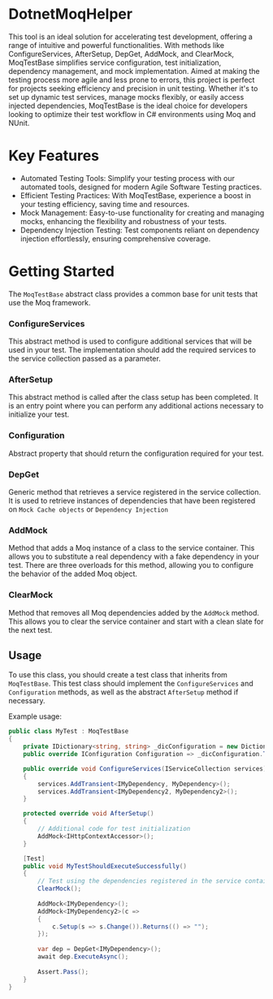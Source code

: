 # DotnetMoqHelper
This tool is an ideal solution for accelerating test development, offering a range of intuitive and powerful functionalities. With methods like ConfigureServices, AfterSetup, DepGet, AddMock, and ClearMock, MoqTestBase simplifies service configuration, test initialization, dependency management, and mock implementation. Aimed at making the testing process more agile and less prone to errors, this project is perfect for projects seeking efficiency and precision in unit testing. Whether it's to set up dynamic test services, manage mocks flexibly, or easily access injected dependencies, MoqTestBase is the ideal choice for developers looking to optimize their test workflow in C# environments using Moq and NUnit.

# Key Features

* Automated Testing Tools: Simplify your testing process with our automated tools, designed for modern Agile Software Testing practices.
* Efficient Testing Practices: With MoqTestBase, experience a boost in your testing efficiency, saving time and resources.
* Mock Management: Easy-to-use functionality for creating and managing mocks, enhancing the flexibility and robustness of your tests.
* Dependency Injection Testing: Test components reliant on dependency injection effortlessly, ensuring comprehensive coverage.

# Getting Started

The `MoqTestBase` abstract class provides a common base for unit tests that use the Moq framework.

### ConfigureServices

This abstract method is used to configure additional services that will be used in your test. The implementation should add the required services to the service collection passed as a parameter.

### AfterSetup

This abstract method is called after the class setup has been completed. It is an entry point where you can perform any additional actions necessary to initialize your test.

### Configuration

Abstract property that should return the configuration required for your test.

### DepGet

Generic method that retrieves a service registered in the service collection. It is used to retrieve instances of dependencies that have been registered on `Mock Cache objects` or  `Dependency Injection`

### AddMock

Method that adds a Moq instance of a class to the service container. This allows you to substitute a real dependency with a fake dependency in your test. There are three overloads for this method, allowing you to configure the behavior of the added Moq object.

### ClearMock

Method that removes all Moq dependencies added by the `AddMock` method. This allows you to clear the service container and start with a clean slate for the next test.

## Usage

To use this class, you should create a test class that inherits from `MoqTestBase`. This test class should implement the `ConfigureServices` and `Configuration` methods, as well as the abstract `AfterSetup` method if necessary.

Example usage:

```csharp
public class MyTest : MoqTestBase
{
    private IDictionary<string, string> _dicConfiguration = new Dictionary<string, string>{ {"Key", "Value"} };
    public override IConfiguration Configuration => _dicConfiguration.ToConfiguration();

    public override void ConfigureServices(IServiceCollection services)
    {
        services.AddTransient<IMyDependency, MyDependency>();
        services.AddTransient<IMyDependency2, MyDependency2>();
    }

    protected override void AfterSetup()
    {
        // Additional code for test initialization
        AddMock<IHttpContextAccessor>();
    }

    [Test]
    public void MyTestShouldExecuteSuccessfully()
    {
        // Test using the dependencies registered in the service container
        ClearMock();
        
        AddMock<IMyDependency>();
        AddMock<IMyDependency2>(c =>
        {
            c.Setup(s => s.Change()).Returns(() => "");
        });
        
        var dep = DepGet<IMyDependency>();
        await dep.ExecuteAsync();
        
        Assert.Pass();
    }
}
```

